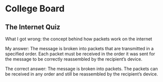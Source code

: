 # College Board

## The Internet Quiz

What I got wrong: the concept behind how packets work on the internet

My answer: The message is broken into packets that are transmitted in a specified order. Each packet must be received in the order it was sent for the message to be correctly reassembled by the recipient’s device.

The correct answer: The message is broken into packets. The packets can be received in any order and still be reassembled by the recipient’s device.